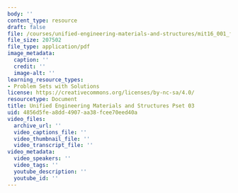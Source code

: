 ```yaml
---
body: ''
content_type: resource
draft: false
file: /courses/unified-engineering-materials-and-structures/mit16_001_f21_pset03.pdf
file_size: 207502
file_type: application/pdf
image_metadata:
  caption: ''
  credit: ''
  image-alt: ''
learning_resource_types:
- Problem Sets with Solutions
license: https://creativecommons.org/licenses/by-nc-sa/4.0/
resourcetype: Document
title: Unified Engineering Materials and Structures Pset 03
uid: 4856d5fe-a8dd-4907-aa38-fcee70eed40a
video_files:
  archive_url: ''
  video_captions_file: ''
  video_thumbnail_file: ''
  video_transcript_file: ''
video_metadata:
  video_speakers: ''
  video_tags: ''
  youtube_description: ''
  youtube_id: ''
---
```

